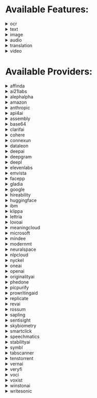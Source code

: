 # Available Features:
<details><summary>ocr</summary>

| Subfeatures | Providers |
|----------|-------------|
| **identity_parser** | affinda |
| | amazon |
| | base64 |
| | klippa |
| | microsoft |
| | mindee |
| **invoice_parser** | affinda |
| | amazon |
| | base64 |
| | dataleon |
| | google |
| | klippa |
| | microsoft |
| | mindee |
| | rossum |
| | veryfi |
| **receipt_parser** | affinda |
| | amazon |
| | base64 |
| | dataleon |
| | google |
| | klippa |
| | microsoft |
| | mindee |
| | tabscanner |
| | veryfi |
| **resume_parser** | affinda |
| | hireability |
| | klippa |
| **custom_document_parsing_async** | amazon |
| **data_extraction** | amazon |
| | base64 |
| **ocr** | amazon |
| | api4ai |
| | base64 |
| | clarifai |
| | google |
| | microsoft |
| | sentisight |
| **ocr_async** | amazon |
| | google |
| | oneai |
| **ocr_tables_async** | amazon |
| | google |
| | microsoft |
| **bank_check_parsing** | base64 |
| | mindee |
| | veryfi |

</details>
<details><summary>text</summary>

| Subfeatures | Providers |
|----------|-------------|
| **generation** | ai21labs |
| | anthropic |
| | clarifai |
| | cohere |
| | google |
| | openai |
| **summarize** | alephalpha |
| | cohere |
| | connexun |
| | emvista |
| | huggingface |
| | meaningcloud |
| | microsoft |
| | oneai |
| | openai |
| | writesonic |
| **anonymization** | amazon |
| | emvista |
| | microsoft |
| | oneai |
| | openai |
| **entity_sentiment** | amazon |
| | google |
| **keyword_extraction** | amazon |
| | emvista |
| | ibm |
| | microsoft |
| | nlpcloud |
| | oneai |
| | openai |
| | tenstorrent |
| **named_entity_recognition** | amazon |
| | google |
| | ibm |
| | lettria |
| | microsoft |
| | neuralspace |
| | nlpcloud |
| | oneai |
| | openai |
| | tenstorrent |
| **sentiment_analysis** | amazon |
| | connexun |
| | emvista |
| | google |
| | ibm |
| | lettria |
| | microsoft |
| | nlpcloud |
| | oneai |
| | openai |
| | sapling |
| | tenstorrent |
| **syntax_analysis** | amazon |
| | emvista |
| | google |
| | ibm |
| | lettria |
| **moderation** | clarifai |
| | google |
| | microsoft |
| | openai |
| **custom_classification** | cohere |
| | openai |
| **custom_named_entity_recognition** | cohere |
| | openai |
| **embeddings** | cohere |
| | google |
| | openai |
| **search** | cohere |
| | google |
| | openai |
| **spell_check** | cohere |
| | microsoft |
| | nlpcloud |
| | openai |
| | prowritingaid |
| | sapling |
| **chat** | google |
| | openai |
| | replicate |
| **code_generation** | google |
| | nlpcloud |
| | openai |
| **topic_extraction** | google |
| | ibm |
| | openai |
| | tenstorrent |
| **question_answer** | huggingface |
| | openai |
| | tenstorrent |
| **emotion_detection** | nlpcloud |
| | vernai |
| **prompt_optimization** | openai |
| **ai_detection** | originalityai |
| | sapling |
| | winstonai |
| **plagia_detection** | originalityai |
| | winstonai |

</details>
<details><summary>image</summary>

| Subfeatures | Providers |
|----------|-------------|
| **embeddings** | alephalpha |
| **question_answer** | alephalpha |
| **explicit_content** | amazon |
| | api4ai |
| | clarifai |
| | google |
| | microsoft |
| | picpurify |
| | sentisight |
| **face_compare** | amazon |
| | base64 |
| | facepp |
| **face_detection** | amazon |
| | api4ai |
| | clarifai |
| | google |
| | microsoft |
| | picpurify |
| | skybiometry |
| **face_recognition** | amazon |
| | facepp |
| | microsoft |
| **object_detection** | amazon |
| | api4ai |
| | clarifai |
| | google |
| | microsoft |
| | sentisight |
| **anonymization** | api4ai |
| **logo_detection** | api4ai |
| | clarifai |
| | google |
| | microsoft |
| | smartclick |
| **generation** | deepai |
| | openai |
| | replicate |
| | stabilityai |
| **landmark_detection** | google |
| | microsoft |
| **search** | nyckel |
| | sentisight |

</details>
<details><summary>audio</summary>

| Subfeatures | Providers |
|----------|-------------|
| **speech_to_text_async** | amazon |
| | assembly |
| | deepgram |
| | gladia |
| | google |
| | ibm |
| | microsoft |
| | neuralspace |
| | oneai |
| | openai |
| | revai |
| | speechmatics |
| | symbl |
| | voci |
| | voxist |
| **text_to_speech** | amazon |
| | elevenlabs |
| | google |
| | ibm |
| | lovoai |
| | microsoft |
| **text_to_speech_async** | lovoai |

</details>
<details><summary>translation</summary>

| Subfeatures | Providers |
|----------|-------------|
| **automatic_translation** | amazon |
| | deepl |
| | google |
| | huggingface |
| | ibm |
| | microsoft |
| | modernmt |
| | neuralspace |
| | openai |
| | phedone |
| **language_detection** | amazon |
| | google |
| | ibm |
| | microsoft |
| | modernmt |
| | neuralspace |
| | oneai |
| | openai |
| **document_translation** | deepl |
| | google |

</details>
<details><summary>video</summary>

| Subfeatures | Providers |
|----------|-------------|
| **explicit_content_detection_async** | amazon |
| | google |
| **face_detection_async** | amazon |
| | google |
| **label_detection_async** | amazon |
| | google |
| **person_tracking_async** | amazon |
| | google |
| **text_detection_async** | amazon |
| | google |
| **logo_detection_async** | google |
| **object_tracking_async** | google |

</details>


# Available Providers:
<details><summary>affinda</summary>

| Features | Subfeatures |
|----------|-------------|
| **ocr** | identity_parser |
| | invoice_parser |
| | receipt_parser |
| | resume_parser |

</details>
<details><summary>ai21labs</summary>

| Features | Subfeatures |
|----------|-------------|
| **text** | generation |

</details>
<details><summary>alephalpha</summary>

| Features | Subfeatures |
|----------|-------------|
| **image** | embeddings |
| | question_answer |
| **text** | summarize |

</details>
<details><summary>amazon</summary>

| Features | Subfeatures |
|----------|-------------|
| **audio** | speech_to_text_async |
| | text_to_speech |
| **image** | explicit_content |
| | face_compare |
| | face_detection |
| | face_recognition |
| | object_detection |
| **ocr** | custom_document_parsing_async |
| | data_extraction |
| | identity_parser |
| | invoice_parser |
| | ocr |
| | ocr_async |
| | ocr_tables_async |
| | receipt_parser |
| **text** | anonymization |
| | entity_sentiment |
| | keyword_extraction |
| | named_entity_recognition |
| | sentiment_analysis |
| | syntax_analysis |
| **translation** | automatic_translation |
| | language_detection |
| **video** | explicit_content_detection_async |
| | face_detection_async |
| | label_detection_async |
| | person_tracking_async |
| | text_detection_async |

</details>
<details><summary>anthropic</summary>

| Features | Subfeatures |
|----------|-------------|
| **text** | generation |

</details>
<details><summary>api4ai</summary>

| Features | Subfeatures |
|----------|-------------|
| **image** | anonymization |
| | explicit_content |
| | face_detection |
| | logo_detection |
| | object_detection |
| **ocr** | ocr |

</details>
<details><summary>assembly</summary>

| Features | Subfeatures |
|----------|-------------|
| **audio** | speech_to_text_async |

</details>
<details><summary>base64</summary>

| Features | Subfeatures |
|----------|-------------|
| **image** | face_compare |
| **ocr** | bank_check_parsing |
| | data_extraction |
| | identity_parser |
| | invoice_parser |
| | ocr |
| | receipt_parser |

</details>
<details><summary>clarifai</summary>

| Features | Subfeatures |
|----------|-------------|
| **image** | explicit_content |
| | face_detection |
| | logo_detection |
| | object_detection |
| **ocr** | ocr |
| **text** | generation |
| | moderation |

</details>
<details><summary>cohere</summary>

| Features | Subfeatures |
|----------|-------------|
| **text** | custom_classification |
| | custom_named_entity_recognition |
| | embeddings |
| | generation |
| | search |
| | spell_check |
| | summarize |

</details>
<details><summary>connexun</summary>

| Features | Subfeatures |
|----------|-------------|
| **text** | sentiment_analysis |
| | summarize |

</details>
<details><summary>dataleon</summary>

| Features | Subfeatures |
|----------|-------------|
| **ocr** | invoice_parser |
| | receipt_parser |

</details>
<details><summary>deepai</summary>

| Features | Subfeatures |
|----------|-------------|
| **image** | generation |

</details>
<details><summary>deepgram</summary>

| Features | Subfeatures |
|----------|-------------|
| **audio** | speech_to_text_async |

</details>
<details><summary>deepl</summary>

| Features | Subfeatures |
|----------|-------------|
| **translation** | automatic_translation |
| | document_translation |

</details>
<details><summary>elevenlabs</summary>

| Features | Subfeatures |
|----------|-------------|
| **audio** | text_to_speech |

</details>
<details><summary>emvista</summary>

| Features | Subfeatures |
|----------|-------------|
| **text** | anonymization |
| | keyword_extraction |
| | sentiment_analysis |
| | summarize |
| | syntax_analysis |

</details>
<details><summary>facepp</summary>

| Features | Subfeatures |
|----------|-------------|
| **image** | face_compare |
| | face_recognition |

</details>
<details><summary>gladia</summary>

| Features | Subfeatures |
|----------|-------------|
| **audio** | speech_to_text_async |

</details>
<details><summary>google</summary>

| Features | Subfeatures |
|----------|-------------|
| **audio** | speech_to_text_async |
| | text_to_speech |
| **image** | explicit_content |
| | face_detection |
| | landmark_detection |
| | logo_detection |
| | object_detection |
| **ocr** | invoice_parser |
| | ocr |
| | ocr_async |
| | ocr_tables_async |
| | receipt_parser |
| **text** | chat |
| | code_generation |
| | embeddings |
| | entity_sentiment |
| | generation |
| | moderation |
| | named_entity_recognition |
| | search |
| | sentiment_analysis |
| | syntax_analysis |
| | topic_extraction |
| **translation** | automatic_translation |
| | document_translation |
| | language_detection |
| **video** | explicit_content_detection_async |
| | face_detection_async |
| | label_detection_async |
| | logo_detection_async |
| | object_tracking_async |
| | person_tracking_async |
| | text_detection_async |

</details>
<details><summary>hireability</summary>

| Features | Subfeatures |
|----------|-------------|
| **ocr** | resume_parser |

</details>
<details><summary>huggingface</summary>

| Features | Subfeatures |
|----------|-------------|
| **text** | question_answer |
| | summarize |
| **translation** | automatic_translation |

</details>
<details><summary>ibm</summary>

| Features | Subfeatures |
|----------|-------------|
| **audio** | speech_to_text_async |
| | text_to_speech |
| **text** | keyword_extraction |
| | named_entity_recognition |
| | sentiment_analysis |
| | syntax_analysis |
| | topic_extraction |
| **translation** | automatic_translation |
| | language_detection |

</details>
<details><summary>klippa</summary>

| Features | Subfeatures |
|----------|-------------|
| **ocr** | identity_parser |
| | invoice_parser |
| | receipt_parser |
| | resume_parser |

</details>
<details><summary>lettria</summary>

| Features | Subfeatures |
|----------|-------------|
| **text** | named_entity_recognition |
| | sentiment_analysis |
| | syntax_analysis |

</details>
<details><summary>lovoai</summary>

| Features | Subfeatures |
|----------|-------------|
| **audio** | text_to_speech |
| | text_to_speech_async |

</details>
<details><summary>meaningcloud</summary>

| Features | Subfeatures |
|----------|-------------|
| **text** | summarize |

</details>
<details><summary>microsoft</summary>

| Features | Subfeatures |
|----------|-------------|
| **audio** | speech_to_text_async |
| | text_to_speech |
| **image** | explicit_content |
| | face_detection |
| | face_recognition |
| | landmark_detection |
| | logo_detection |
| | object_detection |
| **ocr** | identity_parser |
| | invoice_parser |
| | ocr |
| | ocr_tables_async |
| | receipt_parser |
| **text** | anonymization |
| | keyword_extraction |
| | moderation |
| | named_entity_recognition |
| | sentiment_analysis |
| | spell_check |
| | summarize |
| **translation** | automatic_translation |
| | language_detection |

</details>
<details><summary>mindee</summary>

| Features | Subfeatures |
|----------|-------------|
| **ocr** | bank_check_parsing |
| | identity_parser |
| | invoice_parser |
| | receipt_parser |

</details>
<details><summary>modernmt</summary>

| Features | Subfeatures |
|----------|-------------|
| **translation** | automatic_translation |
| | language_detection |

</details>
<details><summary>neuralspace</summary>

| Features | Subfeatures |
|----------|-------------|
| **audio** | speech_to_text_async |
| **text** | named_entity_recognition |
| **translation** | automatic_translation |
| | language_detection |

</details>
<details><summary>nlpcloud</summary>

| Features | Subfeatures |
|----------|-------------|
| **text** | code_generation |
| | emotion_detection |
| | keyword_extraction |
| | named_entity_recognition |
| | sentiment_analysis |
| | spell_check |

</details>
<details><summary>nyckel</summary>

| Features | Subfeatures |
|----------|-------------|
| **image** | search |

</details>
<details><summary>oneai</summary>

| Features | Subfeatures |
|----------|-------------|
| **audio** | speech_to_text_async |
| **ocr** | ocr_async |
| **text** | anonymization |
| | keyword_extraction |
| | named_entity_recognition |
| | sentiment_analysis |
| | summarize |
| **translation** | language_detection |

</details>
<details><summary>openai</summary>

| Features | Subfeatures |
|----------|-------------|
| **audio** | speech_to_text_async |
| **image** | generation |
| **text** | anonymization |
| | chat |
| | code_generation |
| | custom_classification |
| | custom_named_entity_recognition |
| | embeddings |
| | generation |
| | keyword_extraction |
| | moderation |
| | named_entity_recognition |
| | prompt_optimization |
| | question_answer |
| | search |
| | sentiment_analysis |
| | spell_check |
| | summarize |
| | topic_extraction |
| **translation** | automatic_translation |
| | language_detection |

</details>
<details><summary>originalityai</summary>

| Features | Subfeatures |
|----------|-------------|
| **text** | ai_detection |
| | plagia_detection |

</details>
<details><summary>phedone</summary>

| Features | Subfeatures |
|----------|-------------|
| **translation** | automatic_translation |

</details>
<details><summary>picpurify</summary>

| Features | Subfeatures |
|----------|-------------|
| **image** | explicit_content |
| | face_detection |

</details>
<details><summary>prowritingaid</summary>

| Features | Subfeatures |
|----------|-------------|
| **text** | spell_check |

</details>
<details><summary>replicate</summary>

| Features | Subfeatures |
|----------|-------------|
| **image** | generation |
| **text** | chat |

</details>
<details><summary>revai</summary>

| Features | Subfeatures |
|----------|-------------|
| **audio** | speech_to_text_async |

</details>
<details><summary>rossum</summary>

| Features | Subfeatures |
|----------|-------------|
| **ocr** | invoice_parser |

</details>
<details><summary>sapling</summary>

| Features | Subfeatures |
|----------|-------------|
| **text** | ai_detection |
| | sentiment_analysis |
| | spell_check |

</details>
<details><summary>sentisight</summary>

| Features | Subfeatures |
|----------|-------------|
| **image** | explicit_content |
| | object_detection |
| | search |
| **ocr** | ocr |

</details>
<details><summary>skybiometry</summary>

| Features | Subfeatures |
|----------|-------------|
| **image** | face_detection |

</details>
<details><summary>smartclick</summary>

| Features | Subfeatures |
|----------|-------------|
| **image** | logo_detection |

</details>
<details><summary>speechmatics</summary>

| Features | Subfeatures |
|----------|-------------|
| **audio** | speech_to_text_async |

</details>
<details><summary>stabilityai</summary>

| Features | Subfeatures |
|----------|-------------|
| **image** | generation |

</details>
<details><summary>symbl</summary>

| Features | Subfeatures |
|----------|-------------|
| **audio** | speech_to_text_async |

</details>
<details><summary>tabscanner</summary>

| Features | Subfeatures |
|----------|-------------|
| **ocr** | receipt_parser |

</details>
<details><summary>tenstorrent</summary>

| Features | Subfeatures |
|----------|-------------|
| **text** | keyword_extraction |
| | named_entity_recognition |
| | question_answer |
| | sentiment_analysis |
| | topic_extraction |

</details>
<details><summary>vernai</summary>

| Features | Subfeatures |
|----------|-------------|
| **text** | emotion_detection |

</details>
<details><summary>veryfi</summary>

| Features | Subfeatures |
|----------|-------------|
| **ocr** | bank_check_parsing |
| | invoice_parser |
| | receipt_parser |

</details>
<details><summary>voci</summary>

| Features | Subfeatures |
|----------|-------------|
| **audio** | speech_to_text_async |

</details>
<details><summary>voxist</summary>

| Features | Subfeatures |
|----------|-------------|
| **audio** | speech_to_text_async |

</details>
<details><summary>winstonai</summary>

| Features | Subfeatures |
|----------|-------------|
| **text** | ai_detection |
| | plagia_detection |

</details>
<details><summary>writesonic</summary>

| Features | Subfeatures |
|----------|-------------|
| **text** | summarize |

</details>
